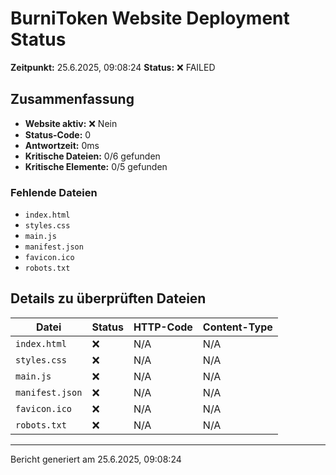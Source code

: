 # BurniToken Website Deployment Status

**Zeitpunkt:** 25.6.2025, 09:08:24
**Status:** ❌ FAILED

## Zusammenfassung

- **Website aktiv:** ❌ Nein
- **Status-Code:** 0
- **Antwortzeit:** 0ms
- **Kritische Dateien:** 0/6 gefunden
- **Kritische Elemente:** 0/5 gefunden

### Fehlende Dateien

- `index.html`
- `styles.css`
- `main.js`
- `manifest.json`
- `favicon.ico`
- `robots.txt`

## Details zu überprüften Dateien

| Datei | Status | HTTP-Code | Content-Type |
| ----- | ------ | --------- | ------------ |
| `index.html` | ❌ | N/A | N/A |
| `styles.css` | ❌ | N/A | N/A |
| `main.js` | ❌ | N/A | N/A |
| `manifest.json` | ❌ | N/A | N/A |
| `favicon.ico` | ❌ | N/A | N/A |
| `robots.txt` | ❌ | N/A | N/A |

---

Bericht generiert am 25.6.2025, 09:08:24
